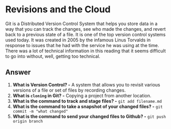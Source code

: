 # Revisions and the Cloud

Git is a Distributed Version Control System that helps you store data in a way that you can track the changes, see who made the changes, and revert back to a previous state
of a file. It is one of the top version control systems used today. It was created in 2005 by the infamous Linus Torvalds in response to issues that he had with the service
he was using at the time. There was a lot of technical information in this reading that it seems difficult to go into without, well, getting too technical.

## Answer

1. **What is Version Control? -** A system that allows you to revisit various versions of a file or set of files by recording changes.
2. **What is `cloning` in Git? -** Copying a project from another location.
3. **What is the command to track and stage files? -** `git add filename.md`
4. **What is the command to take a snapshot of your changed files? -** `git commit -m "what changed"`
5. **What is the command to send your changed files to Github? -** `git push origin branch`

